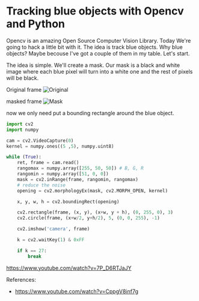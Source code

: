 
Tracking blue objects with Opencv and Python
======

Opencv is an amazing Open Source Computer Vision Library. Today We're going to hack a little bit with it. The idea is track blue objects. Why blue objects? Maybe becouse I've got a couple of them in my table. Let's start.

The idea is simple. We'll create a mask. Our mask is a black and white image where each blue pixel will turn into a white one and the rest of pixels will be black.

Original frame
![Original](img/original.png)

masked frame
![Mask](img/mask.png)

now we only need put a bounding rectangle around the blue object.

```python
import cv2
import numpy

cam = cv2.VideoCapture(0)
kernel = numpy.ones((5 ,5), numpy.uint8)

while (True):
    ret, frame = cam.read()
    rangomax = numpy.array([255, 50, 50]) # B, G, R
    rangomin = numpy.array([51, 0, 0])
    mask = cv2.inRange(frame, rangomin, rangomax)
    # reduce the noise
    opening = cv2.morphologyEx(mask, cv2.MORPH_OPEN, kernel)

    x, y, w, h = cv2.boundingRect(opening)

    cv2.rectangle(frame, (x, y), (x+w, y + h), (0, 255, 0), 3)
    cv2.circle(frame, (x+w/2, y+h/2), 5, (0, 0, 255), -1)

    cv2.imshow('camera', frame)

    k = cv2.waitKey(1) & 0xFF

    if k == 27:
        break
```

https://www.youtube.com/watch?v=7P_D6RTJaJY

References:
* https://www.youtube.com/watch?v=CppgV8inf7g